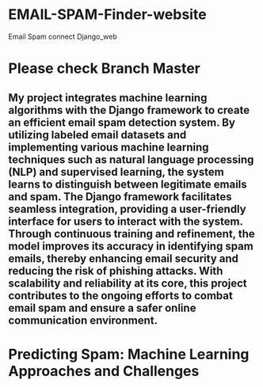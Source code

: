 # EMAIL-SPAM-Finder-website
Email Spam connect Django_web   

# Please check Branch Master
My project integrates machine learning algorithms with the Django framework to create an efficient email spam detection system. By utilizing labeled email datasets and implementing various machine learning techniques such as natural language processing (NLP) and supervised learning, the system learns to distinguish between legitimate emails and spam. The Django framework facilitates seamless integration, providing a user-friendly interface for users to interact with the system. Through continuous training and refinement, the model improves its accuracy in identifying spam emails, thereby enhancing email security and reducing the risk of phishing attacks. With scalability and reliability at its core, this project contributes to the ongoing efforts to combat email spam and ensure a safer online communication environment.
---


# Predicting Spam: Machine Learning Approaches and Challenges
